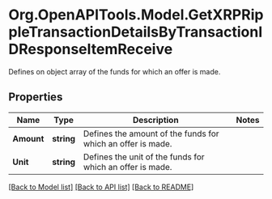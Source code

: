 # Org.OpenAPITools.Model.GetXRPRippleTransactionDetailsByTransactionIDResponseItemReceive
Defines on object array of the funds for which an offer is made.

## Properties

Name | Type | Description | Notes
------------ | ------------- | ------------- | -------------
**Amount** | **string** | Defines the amount of the funds for which an offer is made. | 
**Unit** | **string** | Defines the unit of the funds for which an offer is made. | 

[[Back to Model list]](../README.md#documentation-for-models) [[Back to API list]](../README.md#documentation-for-api-endpoints) [[Back to README]](../README.md)

